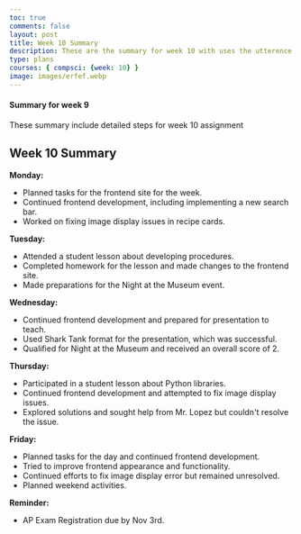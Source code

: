 ```yaml
---
toc: true
comments: false
layout: post
title: Week 10 Summary
description: These are the summary for week 10 with uses the utterence bot
type: plans
courses: { compsci: {week: 10} }
image: images/erfef.webp
---
```



#### Summary for week 9
These summary include detailed steps for week 10 assignment
## Week 10 Summary

**Monday:**
- Planned tasks for the frontend site for the week.
- Continued frontend development, including implementing a new search bar.
- Worked on fixing image display issues in recipe cards.

**Tuesday:**
- Attended a student lesson about developing procedures.
- Completed homework for the lesson and made changes to the frontend site.
- Made preparations for the Night at the Museum event.

**Wednesday:**
- Continued frontend development and prepared for presentation to teach.
- Used Shark Tank format for the presentation, which was successful.
- Qualified for Night at the Museum and received an overall score of 2.

**Thursday:**
- Participated in a student lesson about Python libraries.
- Continued frontend development and attempted to fix image display issues.
- Explored solutions and sought help from Mr. Lopez but couldn't resolve the issue.

**Friday:**
- Planned tasks for the day and continued frontend development.
- Tried to improve frontend appearance and functionality.
- Continued efforts to fix image display error but remained unresolved.
- Planned weekend activities.

**Reminder:**
- AP Exam Registration due by Nov 3rd.
